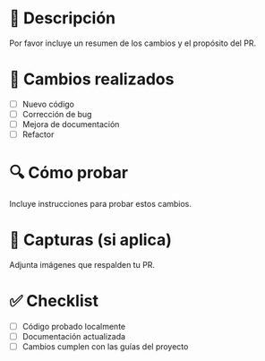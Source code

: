 # 📝 Descripción

Por favor incluye un resumen de los cambios y el propósito del PR.

# 🚀 Cambios realizados

- [ ] Nuevo código
- [ ] Corrección de bug
- [ ] Mejora de documentación
- [ ] Refactor

# 🔍 Cómo probar

Incluye instrucciones para probar estos cambios.

# 📸 Capturas (si aplica)

Adjunta imágenes que respalden tu PR.

# ✅ Checklist

- [ ] Código probado localmente
- [ ] Documentación actualizada
- [ ] Cambios cumplen con las guías del proyecto
